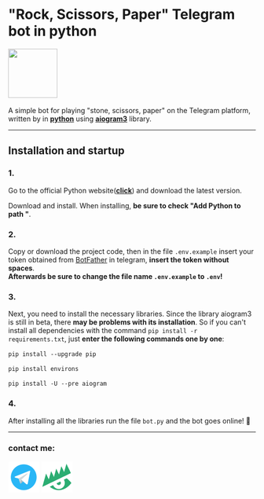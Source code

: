 # "Rock, Scissors, Paper" Telegram bot in python
<img src="https://avatars.mds.yandex.net/get-dialogs/758954/2fa17e69fbe35a68007f/orig"  width="100" height="100">

A simple bot for playing "stone, scissors,
paper" on the Telegram platform, written by
in **[python](https://www.python.org/)**
using **[aiogram3](https://docs.aiogram.dev/en/dev-3.x/install.html)** library.
___

## Installation and startup
### 1.
Go to the official Python website(**[click](https://www.python.org/**)**) and download the latest version. 

Download and install. When installing, **be sure to check "Add Python to path "**.


### 2.
Copy or download the project code, then in the file `.env.example` insert your token obtained from [BotFather](https://t.me/BotFather) in telegram,
**insert the token without spaces**. <br>
**Afterwards be sure to change the file name `.env.example` to `.env`!**


### 3.
Next, you need to install the necessary libraries. Since the library aiogram3 is still in beta, there **may be problems with its installation**.
So if you can't install all dependencies with the command `pip install -r requirements.txt`, just **enter the following commands one by one**:
  
   ```
   pip install --upgrade pip
   ```
   ```
   pip install environs
   ```
   ```
   pip install -U --pre aiogram
   ```


### 4.    
 After installing all the libraries run the file `bot.py` and the bot goes online! :tada:
___
### contact me: 
[![telegram](https://github.com/shihkebab/shihkebab/blob/master/assets/tg/telegram.png)](https://t.me/shihkebab)
[![lolzteam](https://github.com/shihkebab/shihkebab/blob/master/assets/lolz/LolzTeam-Logo-Green.png)](https://zelenka.guru/shkbab)